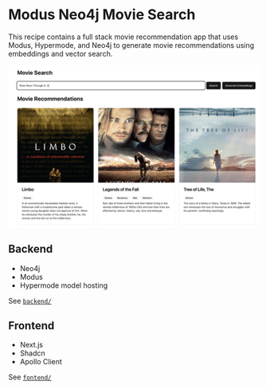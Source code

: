# Modus Neo4j Movie Search

This recipe contains a full stack movie recommendation app that uses Modus, Hypermode, and Neo4j to
generate movie recommendations using embeddings and vector search.

![Modus Neo4j Movie Search](img/moviesearch.png)

## Backend

- Neo4j
- Modus
- Hypermode model hosting

See [`backend/`](backend/)

## Frontend

- Next.js
- Shadcn
- Apollo Client

See [`fontend/`](frontend/)
